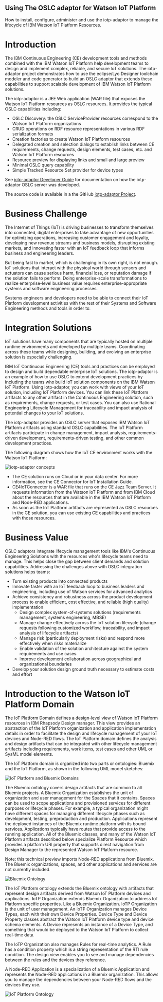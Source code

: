 <div class="notice">
  <div class="header">
    <h2 class="title">Using The OSLC adaptor for Watson IoT Platform</h2>
  </div>
  <div class="content">
    How to install, configure, administer and use the iotp-adaptor to manage the lifecycle of IBM Watson IoT Platform Resources.
  </div>
</div>

# Introduction

The IBM Continuous Engineering (CE) development tools and methods combined with the IBM Watson IoT Platform help development teams to design and implement complex, reliable, and secure IoT solutions. The iotp-adaptor project demonstrates how to use the eclipse/Lyo Designer toolchain modeler and code generator to build an OSLC adaptor that extends these capabilities to support scalable development of IBM Watson IoT Platform solutions.

The iotp-adaptor is a JEE Web application (WAR file) that exposes the Watson IoT Platform resources as OSLC resources. It provides the typical OSLC capabilities including:

* OSLC Discovery: the OSLC ServiceProvider resources correspond to the Watson IoT Platform organizations
* CRUD operations on RDF resource representations in various RDF serialization formats
* Creation factories to create Watson IoT Platform resources
* Delegated creation and selection dialogs to establish links between CE requirements, change requests, design elements, test cases, etc. and Watson IoT Platform resources
* Resource preview for displaying links and small and large preview
* Minimal OSLC query capability
* Simple Tracked Resource Set provider for device types

See [iotp-adaptor Developer Guide](../developer-guide) for documentation on how the iotp-adaptor OSLC server was developed.

The source code is available in a the GitHub [iotp-adaptor Project](https://github.com/OSLC/iotp-adaptor).

# Business Challenge

The Internet of Things (IoT) is driving businesses to transform themselves into connected, digital enterprises to take advantage of new opportunities for optimizing operations, increasing customer engagement and loyalty, developing new revenue streams and business models, disrupting existing markets, and innovating faster with an IoT feedback loop that informs business and engineering leaders.

But being fast to market, which is challenging in its own right, is not enough. IoT solutions that interact with the physical world through sensors and actuators can cause serious harm, financial loss, or reputation damage if the solution fails to perform. Doing enterprise-scale transformations to realize enterprise-level business value requires enterprise-appropriate systems and software engineering processes.

Systems engineers and developers need to be able to connect their IoT Platform development activities with the rest of their Systems and Software Engineering methods and tools in order to:


# Integration Solutions

IoT solutions have many components that are typically hosted on multiple runtime environments and developed by multiple teams. Coordinating across these teams while designing, building, and evolving an enterprise solution is especially challenging.

IBM IoT Continuous Engineering (CE) tools and practices can be employed to design and build dependable enterprise IoT solutions. The iotp-adaptor is an example of how to use OSLC to extend development practices by including the teams who build IoT solution components on the IBM Watson IoT Platform.  Using iotp-adaptor, you can work with views of your IoT solution, including IoT Platform devices. You can link these IoT Platform artifacts to any other artifact in the Continuous Engineering solution, such as requirements, change requests, or test cases. You can also use Rational Engineering Lifecycle Management for traceability and impact analysis of potential changes to your IoT solutions.

The iotp-adaptor provides an OSLC server that exposes IBM Watson IoT Platform artifacts using standard OSLC capabilities. The IoT Platform artifacts participate in change management, impact analysis, requirements-driven development, requirements-driven testing, and other common development practices.

The following diagram shows how the IoT CE environment works with the Watson IoT Platform:

![iotp-adaptor concepts](images/concepts-detailed.png "iotp-adaptor Concepts")

* The CE solution runs on Cloud or in your data center. For more information, see the CE Connector for IoT Installation Guide.
* CE4IoTConnector is a WAR file that runs on the CE Jazz Team Server. It requests information from the Watson IoT Platform and from IBM Cloud about the resources that are available in the IBM Watson IoT Platform and Node-RED applications.
* As soon as the IoT Platform artifacts are represented as OSLC resources in the CE solution, you can use existing CE capabilities and practices with those resources.

# Business Value

OSLC adaptors integrate lifecycle management tools like IBM's Continuous Engineering Solutions with the resources who's lifecycle teams need to manage. This helps close the gap between client demands and solution capabilities. Addressing the challenges above with OSLC integration solutions helps teams:

* Turn existing products into connected products
* Innovate faster with an IoT feedback loop to business leaders and engineering, including use of Watson services for advanced analytics
* Achieve consistency and robustness across the product development process to enable efficient, cost effective, and reliable (high quality) implementation
	* Design complex system-of-systems solutions (requirements management, systems engineering, MBSE)
	* Manage change effectively across the IoT solution lifecycle (change requests following customized workflow, traceability, and impact analysis of lifecycle artifacts)
	* Manage risk (particularly deployment risks) and respond more effectively when risks materialize
	* Enable validation of the solution architecture against the system requirements and use cases
	* Improve development collaboration across geographical and organizational boundaries
* Develop your solution design ground truth necessary to estimate costs and effort

# Introduction to the Watson IoT Platform Domain

The IoT Platform Domain defines a design-level view of Watson IoT Platform resources in IBM Rhapsody Design manager. This view provides an abstraction of the IoT Platform organization and application implementation details in order to facilitate the design and lifecycle management of your IoT devices and Node-RED flows. The IoT Platform domain defines the analysis and design artifacts that can be integrated with other lifecycle management artifacts including requirements, work items, test cases and other UML or SysML model elements.

The IoT Platform domain is organized into two parts or ontologies: Bluemix and the IoT Platform, as shown in the following UML model sketches:

![IoT Platform and Bluemix Domains](images/iot-and-bluemix-packages.png "IoT Platform and Bluemix Domains")

The Bluemix ontology covers design artifacts that are common to all Bluemix projects. A Bluemix Organization establishes the unit of organization and user management for the Spaces that it contains. Spaces can be used to scope applications and provisioned services for different purposes or lifecycle phases. For example, a typical organization might have different spaces for managing different lifecycle phases such as development, testing, preproduction and production. Applications represent the deployed instances of the Bluemix runtime platform with its bound services. Applications typically have routes that provide access to the running application. All of the Bluemix classes, and many of the Watson IoT Platform artifacts described below specialize Platform Resource which provides a platform URI property that supports direct navigation from Design Manager to the represented Watson IoT Platform resource.

Note: this technical preview imports Node-RED applications from Bluemix. The Bluemix organizations, spaces, and other applications and services are not currently included.

![Bluemix Ontology](images/bluemix-ontology.png "Bluemix Ontology")

The IoT Platform ontology extends the Bluemix ontology with artifacts that represent design artifacts derived from Watson IoT Platform devices and applications. IoTP Organization extends Bluemix Organization to address IoT Platform specific properties. Like a Bluemix Organization. IoTP Organization is the unit of user management. An IoTP Organization manages Device Types, each with their own Device Properties. Device Type and Device Property classes abstract the Watson IoT Platform device type and device schema elements. A Device represents an instance of a Device Type, and something that would be deployed to the Watson IoT Platform to collect real-time data.

The IoTP Organization also manages Rules for real-time analytics. A Rule has a condition property which is a string representation of the RTI rule condition. The design view enables you to see and manage dependencies between the rules and the devices they reference.

A Node-RED Application is a specialization of a Bluemix Application and represents the Node-RED applications in a Bluemix organization. This allows you to manage the dependencies between your Node-RED flows and the devices they use.

![IoT Platform Ontology](images/iotp-ontology.png "IoT Platform Ontology")

